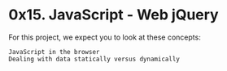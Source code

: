 # 0x15. JavaScript - Web jQuery


For this project, we expect you to look at these concepts:

    JavaScript in the browser
    Dealing with data statically versus dynamically


